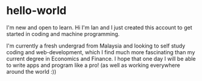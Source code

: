 # hello-world
I'm new and open to learn.
Hi I'm Ian and I just created this account to get started in coding and machine programming.

I'm currently a fresh undergrad from Malaysia and looking to self study coding and web-development, which I find much more fascinating than my current degree in Economics and Finance. I hope that one day I will be able to write apps and program like a pro! (as well as working everywhere around the world :))
